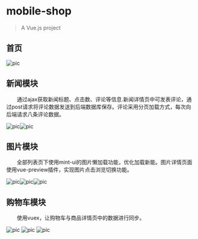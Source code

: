 # mobile-shop

> A Vue.js project

## 首页
![pic](https://github.com/rainmax/mobile-shop/blob/master/assets/1.PNG)

## 新闻模块
&emsp;&emsp;通过ajax获取新闻标题、点击数、评论等信息.新闻详情页中可发表评论，通过post请求将评论数据发送到后端数据库保存。评论采用分页加载方式，每次向后端请求八条评论数据。

![pic](https://github.com/rainmax/mobile-shop/blob/master/assets/2.PNG)![pic](https://github.com/rainmax/mobile-shop/blob/master/assets/9.PNG)

## 图片模块
&emsp;&emsp;全部列表页下使用mint-ui的图片懒加载功能，优化加载新能。图片详情页面使用vue-preview插件，实现图片点击浏览切换功能。

![pic](https://github.com/rainmax/mobile-shop/blob/master/assets/3.png)![pic](https://github.com/rainmax/mobile-shop/blob/master/assets/4.PNG)![pic](https://github.com/rainmax/mobile-shop/blob/master/assets/5.PNG)
## 购物车模块
  &emsp;&emsp;使用vuex，让购物车与商品详情页中的数据进行同步。
  
![pic](https://github.com/rainmax/mobile-shop/blob/master/assets/6.PNG)
![pic](https://github.com/rainmax/mobile-shop/blob/master/assets/7.PNG)
![pic](https://github.com/rainmax/mobile-shop/blob/master/assets/8.PNG)
